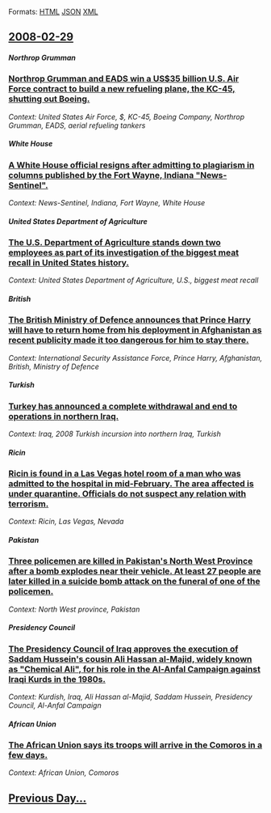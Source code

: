
Formats: [HTML](2008/02/29/index.html)  [JSON](2008/02/29/index.json)  [XML](2008/02/29/index.xml)  

## [2008-02-29](/news/2008/02/29/index.md)

##### Northrop Grumman
### [ Northrop Grumman and EADS win a US$35 billion U.S. Air Force contract to build a new refueling plane, the KC-45, shutting out Boeing. ](/news/2008/02/29/northrop-grumman-and-eads-win-a-us-35-billion-u-s-air-force-contract-to-build-a-new-refueling-plane-the-kc-45-shutting-out-boeing.md)
_Context: United States Air Force, $, KC-45, Boeing Company, Northrop Grumman, EADS, aerial refueling tankers_

##### White House
### [ A White House official resigns after admitting to plagiarism in columns published by the Fort Wayne, Indiana "News-Sentinel". ](/news/2008/02/29/a-white-house-official-resigns-after-admitting-to-plagiarism-in-columns-published-by-the-fort-wayne-indiana-news-sentinel.md)
_Context: News-Sentinel, Indiana, Fort Wayne, White House_

##### United States Department of Agriculture
### [ The U.S. Department of Agriculture stands down two employees as part of its investigation of the biggest meat recall in United States history. ](/news/2008/02/29/the-u-s-department-of-agriculture-stands-down-two-employees-as-part-of-its-investigation-of-the-biggest-meat-recall-in-united-states-histo.md)
_Context: United States Department of Agriculture, U.S., biggest meat recall_

##### British
### [ The British Ministry of Defence announces that Prince Harry will have to return home from his deployment in Afghanistan as recent publicity made it too dangerous for him to stay there. ](/news/2008/02/29/the-british-ministry-of-defence-announces-that-prince-harry-will-have-to-return-home-from-his-deployment-in-afghanistan-as-recent-publicity.md)
_Context: International Security Assistance Force, Prince Harry, Afghanistan, British, Ministry of Defence_

##### Turkish
### [ Turkey has announced a complete withdrawal and end to operations in northern Iraq. ](/news/2008/02/29/turkey-has-announced-a-complete-withdrawal-and-end-to-operations-in-northern-iraq.md)
_Context: Iraq, 2008 Turkish incursion into northern Iraq, Turkish_

##### Ricin
### [ Ricin is found in a Las Vegas hotel room of a man who was admitted to the hospital in mid-February. The area affected is under quarantine. Officials do not suspect any relation with terrorism. ](/news/2008/02/29/ricin-is-found-in-a-las-vegas-hotel-room-of-a-man-who-was-admitted-to-the-hospital-in-mid-february-the-area-affected-is-under-quarantine.md)
_Context: Ricin, Las Vegas, Nevada_

##### Pakistan
### [ Three policemen are killed in Pakistan's North West Province after a bomb explodes near their vehicle. At least 27 people are later killed in a suicide bomb attack on the funeral of one of the policemen. ](/news/2008/02/29/three-policemen-are-killed-in-pakistan-s-north-west-province-after-a-bomb-explodes-near-their-vehicle-at-least-27-people-are-later-killed.md)
_Context: North West province, Pakistan_

##### Presidency Council
### [ The Presidency Council of Iraq approves the execution of Saddam Hussein's cousin Ali Hassan al-Majid, widely known as "Chemical Ali", for his role in the Al-Anfal Campaign against Iraqi Kurds in the 1980s. ](/news/2008/02/29/the-presidency-council-of-iraq-approves-the-execution-of-saddam-hussein-s-cousin-ali-hassan-al-majid-widely-known-as-chemical-ali-for-h.md)
_Context: Kurdish, Iraq, Ali Hassan al-Majid, Saddam Hussein, Presidency Council, Al-Anfal Campaign_

##### African Union
### [ The African Union says its troops will arrive in the Comoros in a few days. ](/news/2008/02/29/the-african-union-says-its-troops-will-arrive-in-the-comoros-in-a-few-days.md)
_Context: African Union, Comoros_

## [Previous Day...](/news/2008/02/28/index.md)


